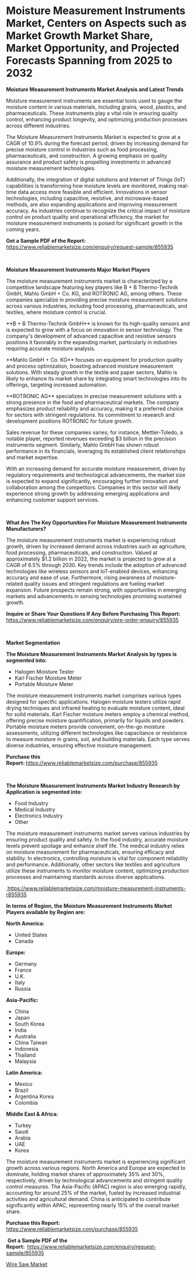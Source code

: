 <p><h1>Moisture Measurement Instruments Market, Centers on Aspects such as Market Growth Market Share, Market Opportunity, and Projected Forecasts Spanning from 2025 to 2032</h1></p><p><strong>Moisture Measurement Instruments Market Analysis and Latest Trends</strong></p>
<p><p>Moisture measurement instruments are essential tools used to gauge the moisture content in various materials, including grains, wood, plastics, and pharmaceuticals. These instruments play a vital role in ensuring quality control, enhancing product longevity, and optimizing production processes across different industries.</p><p>The Moisture Measurement Instruments Market is expected to grow at a CAGR of 10.9% during the forecast period, driven by increasing demand for precise moisture control in industries such as food processing, pharmaceuticals, and construction. A growing emphasis on quality assurance and product safety is propelling investments in advanced moisture measurement technologies.</p><p>Additionally, the integration of digital solutions and Internet of Things (IoT) capabilities is transforming how moisture levels are monitored, making real-time data access more feasible and efficient. Innovations in sensor technologies, including capacitive, resistive, and microwave-based methods, are also expanding applications and improving measurement accuracy. As industries continue to recognize the critical impact of moisture control on product quality and operational efficiency, the market for moisture measurement instruments is poised for significant growth in the coming years.</p></p>
<p><strong>Get a Sample PDF of the Report:&nbsp;</strong> <a href="https://www.reliablemarketsize.com/enquiry/request-sample/855935?utm_campaign=2233&utm_medium=2&utm_source=Github&utm_content=ia&utm_term=20022025&utm_id=moisture-measurement-instruments">https://www.reliablemarketsize.com/enquiry/request-sample/855935</a></p>
<p>&nbsp;</p>
<p><strong>Moisture Measurement Instruments Major Market Players</strong></p>
<p><p>The moisture measurement instruments market is characterized by a competitive landscape featuring key players like B + B Thermo-Technik GmbH, Mahlo GmbH + Co. KG, and ROTRONIC AG, among others. These companies specialize in providing precise moisture measurement solutions across various industries, including food processing, pharmaceuticals, and textiles, where moisture control is crucial.</p><p>**B + B Thermo-Technik GmbH** is known for its high-quality sensors and is expected to grow with a focus on innovation in sensor technology. The company's development of advanced capacitive and resistive sensors positions it favorably in the expanding market, particularly in industries requiring accurate moisture analysis.</p><p>**Mahlo GmbH + Co. KG** focuses on equipment for production quality and process optimization, boasting advanced moisture measurement solutions. With steady growth in the textile and paper sectors, Mahlo is likely to enhance its market share by integrating smart technologies into its offerings, targeting increased automation.</p><p>**ROTRONIC AG** specializes in precise measurement solutions with a strong presence in the food and pharmaceutical markets. The company emphasizes product reliability and accuracy, making it a preferred choice for sectors with stringent regulations. Its commitment to research and development positions ROTRONIC for future growth.</p><p>Sales revenue for these companies varies; for instance, Mettler-Toledo, a notable player, reported revenues exceeding $3 billion in the precision instruments segment. Similarly, Mahlo GmbH has shown robust performance in its financials, leveraging its established client relationships and market expertise.</p><p>With an increasing demand for accurate moisture measurement, driven by regulatory requirements and technological advancements, the market size is expected to expand significantly, encouraging further innovation and collaboration among the competitors. Companies in this sector will likely experience strong growth by addressing emerging applications and enhancing customer support services.</p></p>
<p>&nbsp;</p>
<p><strong>What Are The Key Opportunities For Moisture Measurement Instruments Manufacturers?</strong></p>
<p><p>The moisture measurement instruments market is experiencing robust growth, driven by increased demand across industries such as agriculture, food processing, pharmaceuticals, and construction. Valued at approximately $1.2 billion in 2022, the market is projected to grow at a CAGR of 6.5% through 2030. Key trends include the adoption of advanced technologies like wireless sensors and IoT-enabled devices, enhancing accuracy and ease of use. Furthermore, rising awareness of moisture-related quality issues and stringent regulations are fueling market expansion. Future prospects remain strong, with opportunities in emerging markets and advancements in sensing technologies promising sustained growth.</p></p>
<p><strong>Inquire or Share Your Questions If Any Before Purchasing This Report:</strong> <a href="https://www.reliablemarketsize.com/enquiry/pre-order-enquiry/855935?utm_campaign=2233&utm_medium=2&utm_source=Github&utm_content=ia&utm_term=20022025&utm_id=moisture-measurement-instruments">https://www.reliablemarketsize.com/enquiry/pre-order-enquiry/855935</a></p>
<p>&nbsp;</p>
<p><strong>Market Segmentation</strong></p>
<p><strong>The Moisture Measurement Instruments Market Analysis by types is segmented into:</strong></p>
<p><ul><li>Halogen Moisture Tester</li><li>Karl Fischer Moisture Meter</li><li>Portable Moisture Meter</li></ul></p>
<p><p>The moisture measurement instruments market comprises various types designed for specific applications. Halogen moisture testers utilize rapid drying techniques and infrared heating to evaluate moisture content, ideal for solid materials. Karl Fischer moisture meters employ a chemical method, offering precise moisture quantification, primarily for liquids and powders. Portable moisture meters provide convenient, on-the-go moisture assessments, utilizing different technologies like capacitance or resistance to measure moisture in grains, soil, and building materials. Each type serves diverse industries, ensuring effective moisture management.</p></p>
<p><strong>Purchase this Report:&nbsp;</strong><a href="https://www.reliablemarketsize.com/purchase/855935?utm_campaign=2233&utm_medium=2&utm_source=Github&utm_content=ia&utm_term=20022025&utm_id=moisture-measurement-instruments">https://www.reliablemarketsize.com/purchase/855935</a></p>
<p>&nbsp;</p>
<p><strong>The Moisture Measurement Instruments Market Industry Research by Application is segmented into:</strong></p>
<p><ul><li>Food Industry</li><li>Medical Industry</li><li>Electronics Industry</li><li>Other</li></ul></p>
<p><p>The moisture measurement instruments market serves various industries by ensuring product quality and safety. In the food industry, accurate moisture levels prevent spoilage and enhance shelf life. The medical industry relies on moisture measurement for pharmaceuticals, ensuring efficacy and stability. In electronics, controlling moisture is vital for component reliability and performance. Additionally, other sectors like textiles and agriculture utilize these instruments to monitor moisture content, optimizing production processes and maintaining standards across diverse applications.</p></p>
<p><a href="https://www.reliablemarketsize.com/moisture-measurement-instruments-r855935?utm_campaign=2233&utm_medium=2&utm_source=Github&utm_content=ia&utm_term=20022025&utm_id=moisture-measurement-instruments">&nbsp;https://www.reliablemarketsize.com/moisture-measurement-instruments-r855935</a></p>
<p><strong>In terms of Region, the Moisture Measurement Instruments Market Players available by Region are:</strong></p>
<p>
    <p> <strong> North America: </strong>
        <ul>
            <li>United States</li>
            <li>Canada</li>
        </ul>
        </p> 
    <p> <strong> Europe: </strong>
        <ul>
            <li>Germany</li>
            <li>France</li>
            <li>U.K.</li>
            <li>Italy</li>
            <li>Russia</li>
        </ul>
        </p> 
    <p> <strong> Asia-Pacific: </strong>
        <ul>
            <li>China</li>
            <li>Japan</li>
            <li>South Korea</li>
            <li>India</li>
            <li>Australia</li>
            <li>China Taiwan</li>
            <li>Indonesia</li>
            <li>Thailand</li>
            <li>Malaysia</li>
        </ul>
        </p> 
    <p> <strong> Latin America: </strong>
        <ul>
            <li>Mexico</li>
            <li>Brazil</li>
            <li>Argentina Korea</li>
            <li>Colombia</li>
        </ul>
        </p> 
    <p> <strong> Middle East & Africa: </strong>
        <ul>
            <li>Turkey</li>
            <li>Saudi</li>
            <li>Arabia</li>
            <li>UAE</li>
            <li>Korea</li>
        </ul>
    </p>
    </p>
<p><p>The moisture measurement instruments market is experiencing significant growth across various regions. North America and Europe are expected to dominate, holding market shares of approximately 35% and 30%, respectively, driven by technological advancements and stringent quality control measures. The Asia-Pacific (APAC) region is also emerging rapidly, accounting for around 25% of the market, fueled by increased industrial activities and agricultural demand. China is anticipated to contribute significantly within APAC, representing nearly 15% of the overall market share.</p></p>
<p><strong>Purchase this Report: </strong><a href="https://www.reliablemarketsize.com/purchase/855935?utm_campaign=2233&utm_medium=2&utm_source=Github&utm_content=ia&utm_term=20022025&utm_id=moisture-measurement-instruments">https://www.reliablemarketsize.com/purchase/855935</a></p>
<p>&nbsp;<strong>Get a Sample PDF of the Report:&nbsp;&nbsp;</strong><a href="https://www.reliablemarketsize.com/enquiry/request-sample/855935?utm_campaign=2233&utm_medium=2&utm_source=Github&utm_content=ia&utm_term=20022025&utm_id=moisture-measurement-instruments">https://www.reliablemarketsize.com/enquiry/request-sample/855935</a></p>
<p><strong></strong></p>
<p><p><a href="https://github.com/kathiestrine5ty/Market-Research-Report-List-1/blob/main/wire-saw-market.md?utm_campaign=2233&utm_medium=2&utm_source=Github&utm_content=ia&utm_term=20022025&utm_id=moisture-measurement-instruments">Wire Saw Market</a></p></p>